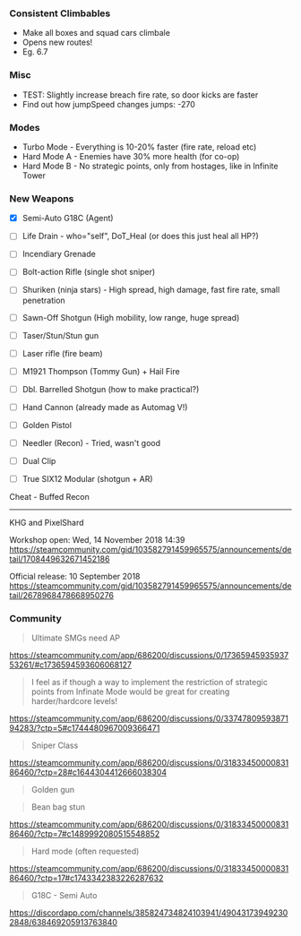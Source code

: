 ### Consistent Climbables

- Make all boxes and squad cars climbale
- Opens new routes!
- Eg. 6.7

### Misc

- TEST: Slightly increase breach fire rate, so door kicks are faster
- Find out how jumpSpeed changes jumps:	-270

### Modes

- Turbo Mode - Everything is 10-20% faster (fire rate, reload etc)
- Hard Mode A - Enemies have 30% more health (for co-op)
- Hard Mode B - No strategic points, only from hostages, like in Infinite Tower

### New Weapons

- [x] Semi-Auto G18C (Agent)
- [ ] Life Drain - who="self", DoT_Heal (or does this just heal all HP?)
- [ ] Incendiary Grenade
- [ ] Bolt-action Rifle (single shot sniper)
- [ ] Shuriken (ninja stars) - High spread, high damage, fast fire rate, small penetration
- [ ] Sawn-Off Shotgun (High mobility, low range, huge spread)
- [ ] Taser/Stun/Stun gun

- [ ] Laser rifle (fire beam)
- [ ] M1921 Thompson (Tommy Gun) + Hail Fire
- [ ] Dbl. Barrelled Shotgun (how to make practical?)
- [ ] Hand Cannon (already made as Automag V!)
- [ ] Golden Pistol
- [ ] Needler (Recon) - Tried, wasn't good
- [ ] Dual Clip
- [ ] True SIX12 Modular (shotgun + AR)

Cheat - Buffed Recon

---

KHG and PixelShard

Workshop open:
Wed, 14 November 2018 14:39
https://steamcommunity.com/gid/103582791459965575/announcements/detail/1708449632671452186

Official release:
10 September 2018
https://steamcommunity.com/gid/103582791459965575/announcements/detail/2678968478668950276


### Community

> Ultimate SMGs need AP

https://steamcommunity.com/app/686200/discussions/0/1736594593593753261/#c1736594593606068127

> I feel as if though a way to implement the restriction of strategic points from Infinate Mode would be great for creating harder/hardcore levels!

https://steamcommunity.com/app/686200/discussions/0/3374780959387194283/?ctp=5#c1744480967009366471

> Sniper Class

https://steamcommunity.com/app/686200/discussions/0/3183345000083186460/?ctp=28#c1644304412666038304

> Golden gun

> Bean bag stun

https://steamcommunity.com/app/686200/discussions/0/3183345000083186460/?ctp=7#c1489992080515548852

> Hard mode (often requested)

https://steamcommunity.com/app/686200/discussions/0/3183345000083186460/?ctp=17#c1743342383226287632

> G18C - Semi Auto

https://discordapp.com/channels/385824734824103941/490431739492302848/638469205913763840
